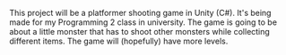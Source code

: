 This project will be a platformer shooting game in Unity (C#). It's being made for my Programming 2 class in university. The game is going to be about a little monster that has to shoot other monsters while collecting different items. The game will (hopefully) have more levels.
